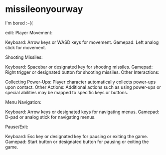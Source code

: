 # missileonyourway
I'm bored :-{(

edit: Player Movement:

Keyboard: Arrow keys or WASD keys for movement.
Gamepad: Left analog stick for movement.

Shooting Missiles:

Keyboard: Spacebar or designated key for shooting missiles.
Gamepad: Right trigger or designated button for shooting missiles.
Other Interactions:

Collecting Power-Ups: Player character automatically collects power-ups upon contact.
Other Actions: Additional actions such as using power-ups or special abilities may be mapped to specific keys or buttons.

Menu Navigation:

Keyboard: Arrow keys or designated keys for navigating menus.
Gamepad: D-pad or analog stick for navigating menus.

Pause/Exit:

Keyboard: Esc key or designated key for pausing or exiting the game.
Gamepad: Start button or designated button for pausing or exiting the game.

